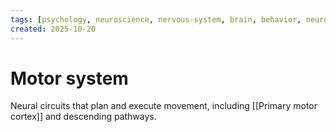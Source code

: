```yaml
---
tags: [psychology, neuroscience, nervous-system, brain, behavior, neurotransmitters]
created: 2025-10-20
---
```

# Motor system

Neural circuits that plan and execute movement, including [[Primary motor cortex]] and descending pathways.
